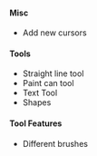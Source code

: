 #### Misc
- Add new cursors

#### Tools
- Straight line tool
- Paint can tool
- Text Tool
- Shapes

#### Tool Features
- Different brushes
